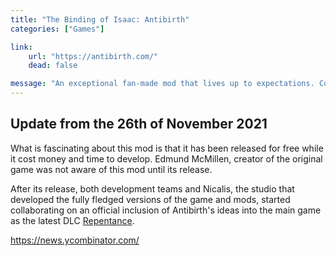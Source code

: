```yaml
---
title: "The Binding of Isaac: Antibirth"
categories: ["Games"]

link:
    url: "https://antibirth.com/"
    dead: false

message: "An exceptional fan-made mod that lives up to expectations. Congratulations!"
---
```


## Update from the 26th of November 2021

What is fascinating about this mod is that it has been released for free while it cost money and time to develop. Edmund
McMillen, creator of the original game was not aware of this mod until its release.

After its release, both development teams and Nicalis, the studio that developed the fully fledged versions of the game
and mods, started collaborating on an official inclusion of Antibirth's ideas into the main game as the latest DLC [Repentance](https://www.nicalis.com/games/thebindingofisaacrepentance).

https://news.ycombinator.com/